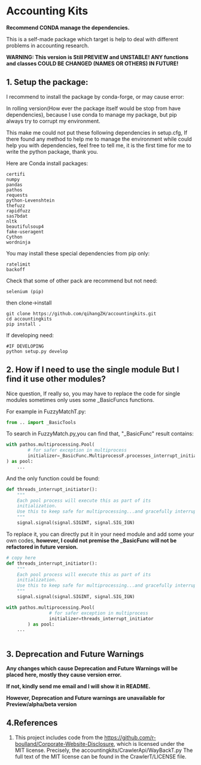 # Accounting Kits

**Recommend CONDA manage the dependencies.**

This is a self-made package which target is help to deal with different problems in accounting research.


**WARNING: This version is Still PREVIEW and UNSTABLE! 
ANY functions and classes COULD BE CHANGED (NAMES OR OTHERS) IN  FUTURE!**

## 1. Setup the package:

I recommend to install the package by conda-forge, or may cause error:

In rolling version(How ever the package itself would be stop from have dependencies),
because I use conda to manage my package, but pip always try to corrupt my environment.

This make me could not put these following dependencies in setup.cfg, 
If there found any method to help me to manage the environment while could help you with dependencies,
feel free to tell me, it is the first time for me to write the python package, thank you.

Here are Conda install packages:
```
certifi
numpy
pandas
pathos
requests
python-Levenshtein
thefuzz
rapidfuzz
sas7bdat
nltk
beautifulsoup4
fake-useragent
Cython
wordninja
```

You may install these special dependencies from pip only:
```
ratelimit
backoff
```
Check that some of other pack are recommend but not need:
```
selenium (pip)
```

then clone->install

```shell
git clone https://github.com/qihangZH/accountingkits.git
cd accountingkits
pip install .
```

If developing need:

```shell
#IF DEVELOPING
python setup.py develop
```

## 2. How if  I need to use the single module But I find it use other modules?

Nice question, If really so, you may have to replace the code for single modules sometimes only uses some _BasicFuncs functions.

For example in FuzzyMatchT.py:

```python
from .. import _BasicTools
```

To search in FuzzyMatch.py,you can find that, "_BasicFunc" result contains:

```python
with pathos.multiprocessing.Pool(
        # for safer exception in multiprocess
        initializer=_BasicFunc.MultiprocessF.processes_interrupt_initiator
) as pool:
    ...
```

And the only function could be found:

```python
def threads_interrupt_initiator():
    """
    Each pool process will execute this as part of its
    initialization.
    Use this to keep safe for multiprocessing...and gracefully interrupt by keyboard
    """
    signal.signal(signal.SIGINT, signal.SIG_IGN)
```

To replace it, you can directly put it in your need module and add some your own codes, **however, I could not premise the _BasicFunc will not be refactored in future version.** 

```python
# copy here
def threads_interrupt_initiator():
    """
    Each pool process will execute this as part of its
    initialization.
    Use this to keep safe for multiprocessing...and gracefully interrupt by keyboard
    """
    signal.signal(signal.SIGINT, signal.SIG_IGN)

with pathos.multiprocessing.Pool(
                # for safer exception in multiprocess
                initializer=threads_interrupt_initiator
        ) as pool:
    ...
    
```

## 3. Deprecation and Future Warnings
**Any changes which cause Deprecation and Future Warnings will be placed here, mostly they cause version error.**

**If not, kindly send me email and I will show it in README.**

**However, Deprecation and Future warnings are unavailable for Preview/alpha/beta version**


## 4.References

1. This project includes code from the https://github.com/r-boulland/Corporate-Website-Disclosure, 
which is licensed under the MIT license. Precisely, the accountingkits/CrawlerApi/WayBackT.py
The full text of the MIT license can be found in the CrawlerT/LICENSE file.
